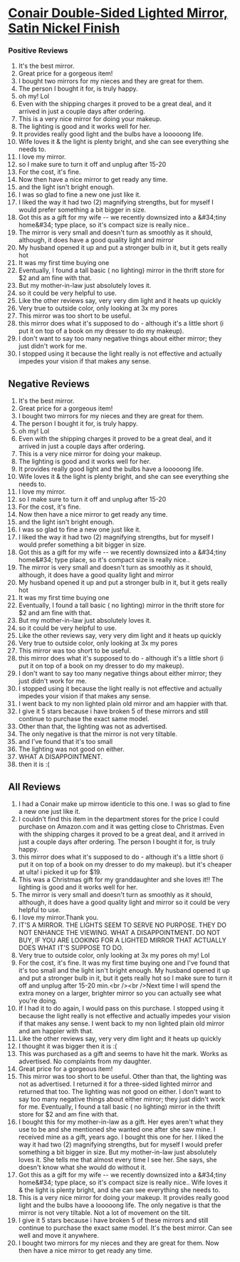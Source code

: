 # [Conair Double-Sided Lighted Mirror, Satin Nickel Finish](https://products.checkmycream.com/products/Conair-Double-Sided-Lighted-Mirror-Satin-Nickel-Finish.html)

### Positive Reviews

<ol>
      <li>It&#x27;s the best mirror.  </li>
      <li>Great price for a gorgeous item!</li>
      <li>I bought two mirrors for my nieces and they are great for them.  </li>
      <li>The person I bought it for, is truly happy.</li>
      <li>oh my! Lol</li>
      <li>Even with the shipping charges it proved to be a great deal, and it arrived in just a couple days after ordering.</li>
      <li>This is a very nice mirror for doing your makeup.  </li>
      <li>The lighting is good and it works well for her.</li>
      <li>It provides really good light and the bulbs have a looooong life.  </li>
      <li>Wife loves it &amp; the light is plenty bright, and she can see everything she needs to.</li>
      <li>I love my mirror.</li>
      <li>so I make sure to turn it off and unplug after 15-20</li>
      <li>For the cost, it&#x27;s fine.</li>
      <li>Now then have a nice mirror to get ready any time.</li>
      <li>and the light isn&#x27;t bright enough.</li>
      <li>I was so glad to fine a new one just like it.</li>
      <li>I liked the way it had two (2) magnifying strengths, but for myself I would prefer something a bit bigger in size.  </li>
      <li>Got  this as a gift for my wife -- we recently downsized into a &amp;#34;tiny home&amp;#34; type place, so it&#x27;s compact size is really nice..  </li>
      <li>The mirror is very small and doesn&#x27;t turn as smoothly as it should, although, it does have a good quality light and mirror</li>
      <li>My husband opened it up and put a stronger bulb in it, but it gets really hot</li>
      <li>It was my first time buying one</li>
      <li>Eventually, I found a tall basic ( no lighting)  mirror in the thrift store for $2 and am fine with that.</li>
      <li>But my mother-in-law just absolutely loves it.  </li>
      <li>so it could be very helpful to use.</li>
      <li>Like the other reviews say, very very dim light and it heats up quickly</li>
      <li>Very true to outside color, only looking at 3x my pores</li>
      <li>This mirror was too short to be useful.</li>
      <li>this mirror does what it&#x27;s supposed to do - although it&#x27;s a little short (i put it on top of a book on my dresser to do my makeup).</li>
      <li>I don&#x27;t want to say too many negative things about either mirror; they just didn&#x27;t work for me.</li>
      <li>I stopped using it because the light really is not effective and actually impedes your vision if that makes any sense.</li>
</ol>


<h2>Negative Reviews</h2>
<ol>
<li> It&#x27;s the best mirror.  </li>
<li> Great price for a gorgeous item!</li>
<li> I bought two mirrors for my nieces and they are great for them.  </li>
<li> The person I bought it for, is truly happy.</li>
<li> oh my! Lol</li>
<li> Even with the shipping charges it proved to be a great deal, and it arrived in just a couple days after ordering.</li>
<li> This is a very nice mirror for doing your makeup.  </li>
<li> The lighting is good and it works well for her.</li>
<li> It provides really good light and the bulbs have a looooong life.  </li>
<li> Wife loves it &amp; the light is plenty bright, and she can see everything she needs to.</li>
<li> I love my mirror.</li>
<li> so I make sure to turn it off and unplug after 15-20</li>
<li> For the cost, it&#x27;s fine.</li>
<li> Now then have a nice mirror to get ready any time.</li>
<li> and the light isn&#x27;t bright enough.</li>
<li> I was so glad to fine a new one just like it.</li>
<li> I liked the way it had two (2) magnifying strengths, but for myself I would prefer something a bit bigger in size.  </li>
<li> Got  this as a gift for my wife -- we recently downsized into a &amp;#34;tiny home&amp;#34; type place, so it&#x27;s compact size is really nice..  </li>
<li> The mirror is very small and doesn&#x27;t turn as smoothly as it should, although, it does have a good quality light and mirror</li>
<li> My husband opened it up and put a stronger bulb in it, but it gets really hot</li>
<li> It was my first time buying one</li>
<li> Eventually, I found a tall basic ( no lighting)  mirror in the thrift store for $2 and am fine with that.</li>
<li> But my mother-in-law just absolutely loves it.  </li>
<li> so it could be very helpful to use.</li>
<li> Like the other reviews say, very very dim light and it heats up quickly</li>
<li> Very true to outside color, only looking at 3x my pores</li>
<li> This mirror was too short to be useful.</li>
<li> this mirror does what it&#x27;s supposed to do - although it&#x27;s a little short (i put it on top of a book on my dresser to do my makeup).</li>
<li> I don&#x27;t want to say too many negative things about either mirror; they just didn&#x27;t work for me.</li>
<li> I stopped using it because the light really is not effective and actually impedes your vision if that makes any sense.</li>
<li> I went back to my non lighted plain old mirror and am happier with that.</li>
<li> I give it 5 stars because i have broken 5 of these mirrors and still continue to purchase the exact same model.  </li>
<li> Other than that, the lighting was not as advertised.</li>
<li> The only negative is that the mirror is not very tiltable.  </li>
<li> and I&#x27;ve found that it&#x27;s too small</li>
<li> The lighting was not good on either.</li>
<li> WHAT A DISAPPOINTMENT.</li>
<li> then it is :(</li>
</ol>

<h2>All Reviews</h2>

<ol>
    <li> I had a Conair make up mirrow identicle to this one.  I was so glad to fine a new one just like it.</li>
    <li> I couldn&#x27;t find this item in the department stores for the price I could purchase on Amazon.com and it was getting close to Christmas. Even with the shipping charges it proved to be a great deal, and it arrived in just a couple days after ordering. The person I bought it for, is truly happy.</li>
    <li> this mirror does what it&#x27;s supposed to do - although it&#x27;s a little short (i put it on top of a book on my dresser to do my makeup). but it&#x27;s cheaper at ulta! i picked it up for $19.</li>
    <li> This was a Christmas gift for my granddaughter and she loves it!! The lighting is good and it works well for her.</li>
    <li> The mirror is very small and doesn&#x27;t turn as smoothly as it should, although, it does have a good quality light and mirror so it could be very helpful to use.</li>
    <li> I love my mirror.Thank you.</li>
    <li> IT&#x27;S A MIRROR. THE LIGHTS SEEM TO SERVE NO PURPOSE. THEY DO NOT ENHANCE THE VIEWING. WHAT A DISAPPOINTMENT. DO NOT BUY, IF YOU ARE LOOKING FOR A LIGHTED MIRROR THAT ACTUALLY DOES WHAT IT&#x27;S SUPPOSE TO DO.</li>
    <li> Very true to outside color, only looking at 3x my pores oh my! Lol</li>
    <li> For the cost, it&#x27;s fine. It was my first time buying one and I&#x27;ve found that it&#x27;s too small and the light isn&#x27;t bright enough. My husband opened it up and put a stronger bulb in it, but it gets really hot so I make sure to turn it off and unplug after 15-20 min.&lt;br /&gt;&lt;br /&gt;Next time I will spend the extra money on a larger, brighter mirror so you can actually see what you&#x27;re doing.</li>
    <li> If I had it to do again, I would pass on this purchase.  I stopped using it because the light really is not effective and actually impedes your vision if that makes any sense. I went back to my non lighted plain old mirror and am happier with that.</li>
    <li> Like the other reviews say, very very dim light and it heats up quickly</li>
    <li> I thought it was bigger then it is :(</li>
    <li> This was purchased as a gift and seems to have hit the mark.  Works as advertised. No complaints from my daughter.</li>
    <li> Great price for a gorgeous item!</li>
    <li> This mirror was too short to be useful. Other than that, the lighting was not as advertised. I returned it for a three-sided lighted mirror and returned that too. The lighting was not good on either. I don&#x27;t want to say too many negative things about either mirror; they just didn&#x27;t work for me. Eventually, I found a tall basic ( no lighting)  mirror in the thrift store for $2 and am fine with that.</li>
    <li> I bought this for my mother-in-law as a gift.  Her eyes aren&#x27;t what they use to be and she mentioned she wanted one after she saw mine.  I received mine as a gift, years ago.  I bought this one for her.  I liked the way it had two (2) magnifying strengths, but for myself I would prefer something a bit bigger in size.  But my mother-in-law just absolutely loves it.  She tells me that almost every time I see her.  She says, she doesn&#x27;t know what she would do without it.</li>
    <li> Got  this as a gift for my wife -- we recently downsized into a &amp;#34;tiny home&amp;#34; type place, so it&#x27;s compact size is really nice..  Wife loves it &amp; the light is plenty bright, and she can see everything she needs to.</li>
    <li> This is a very nice mirror for doing your makeup.  It provides really good light and the bulbs have a looooong life.  The only negative is that the mirror is not very tiltable.  Not a lot of movement on the tilt.</li>
    <li> I give it 5 stars because i have broken 5 of these mirrors and still continue to purchase the exact same model.  It&#x27;s the best mirror.  Can see well and move it anywhere.</li>
    <li> I bought two mirrors for my nieces and they are great for them.  Now then have a nice mirror to get ready any time.</li>
</ol>




